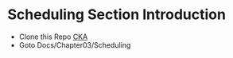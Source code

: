 # Scheduling Section Introduction
  - Clone this Repo [CKA](https://github.com/kodekloudhub/certified-kubernetes-administrator-course)
  - Goto Docs/Chapter03/Scheduling
